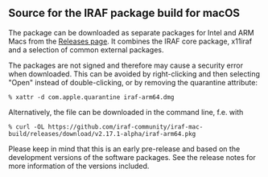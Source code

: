 ## Source for the IRAF package build for macOS

The package can be downloaded as separate packages for Intel and ARM
Macs from the [Releases
page](https://github.com/iraf-community/iraf-mac-build/releases). It combines
the IRAF core package, x11iraf and a selection of common external
packages.

The packages are not signed and therefore may cause a security error
when downloaded. This can be avoided by right-clicking and then
selecting "Open" instead of double-clicking, or by removing the
quarantine attribute:

    % xattr -d com.apple.quarantine iraf-arm64.dmg

Alternatively, the file can be downloaded in the command line, f.e. with

    % curl -OL https://github.com/iraf-community/iraf-mac-build/releases/download/v2.17.1-alpha/iraf-arm64.pkg

Please keep in mind that this is an early pre-release and based on the
development versions of the software packages. See the release notes
for more information of the versions included.

